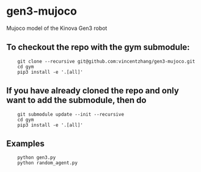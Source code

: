 # gen3-mujoco
Mujoco model of the Kinova Gen3 robot

## To checkout the repo with the gym submodule:
```
    git clone --recursive git@github.com:vincentzhang/gen3-mujoco.git
    cd gym
    pip3 install -e '.[all]'
```

## If you have already cloned the repo and only want to add the submodule, then do
```
    git submodule update --init --recursive
    cd gym
    pip3 install -e '.[all]'
```

## Examples
```
    python gen3.py
    python random_agent.py
```
